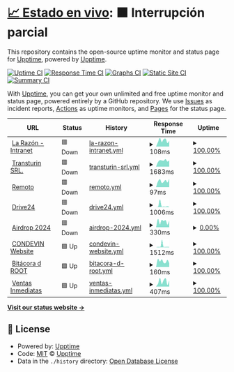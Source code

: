 # [📈 Estado en vivo](https://demo.upptime.js.org): <!--live status--> **🟧 Interrupción parcial**

This repository contains the open-source uptime monitor and status page for [Upptime](https://upptime.js.org), powered by [Upptime](https://github.com/upptime/upptime).

[![Uptime CI](https://github.com/terorero/radar/workflows/Uptime%20CI/badge.svg)](https://github.com/terorero/radar/actions?query=workflow%3A%22Uptime+CI%22)
[![Response Time CI](https://github.com/terorero/radar/workflows/Response%20Time%20CI/badge.svg)](https://github.com/terorero/radar/actions?query=workflow%3A%22Response+Time+CI%22)
[![Graphs CI](https://github.com/terorero/radar/workflows/Graphs%20CI/badge.svg)](https://github.com/terorero/radar/actions?query=workflow%3A%22Graphs+CI%22)
[![Static Site CI](https://github.com/terorero/radar/workflows/Static%20Site%20CI/badge.svg)](https://github.com/terorero/radar/actions?query=workflow%3A%22Static+Site+CI%22)
[![Summary CI](https://github.com/terorero/radar/workflows/Summary%20CI/badge.svg)](https://github.com/terorero/radar/actions?query=workflow%3A%22Summary+CI%22)

With [Upptime](https://upptime.js.org), you can get your own unlimited and free uptime monitor and status page, powered entirely by a GitHub repository. We use [Issues](https://github.com/upptime/upptime/issues) as incident reports, [Actions](https://github.com/terorero/radar/actions) as uptime monitors, and [Pages](https://demo.upptime.js.org) for the status page.

<!--start: status pages-->
<!-- This summary is generated by Upptime (https://github.com/upptime/upptime) -->
<!-- Do not edit this manually, your changes will be overwritten -->
<!-- prettier-ignore -->
| URL | Status | History | Response Time | Uptime |
| --- | ------ | ------- | ------------- | ------ |
| <img alt="" src="https://icons.duckduckgo.com/ip3/intranet.la-razon.com.ico" height="13"> [La Razón - Intranet](https://intranet.la-razon.com) | 🟥 Down | [la-razon-intranet.yml](https://github.com/terorero/radar/commits/HEAD/history/la-razon-intranet.yml) | <details><summary><img alt="Response time graph" src="./graphs/la-razon-intranet/response-time-week.png" height="20"> 108ms</summary><br><a href="https://monitor.soporte.eu.org/history/la-razon-intranet"><img alt="Response time 102" src="https://img.shields.io/endpoint?url=https%3A%2F%2Fraw.githubusercontent.com%2Fterorero%2Fradar%2FHEAD%2Fapi%2Fla-razon-intranet%2Fresponse-time.json"></a><br><a href="https://monitor.soporte.eu.org/history/la-razon-intranet"><img alt="24-hour response time 101" src="https://img.shields.io/endpoint?url=https%3A%2F%2Fraw.githubusercontent.com%2Fterorero%2Fradar%2FHEAD%2Fapi%2Fla-razon-intranet%2Fresponse-time-day.json"></a><br><a href="https://monitor.soporte.eu.org/history/la-razon-intranet"><img alt="7-day response time 108" src="https://img.shields.io/endpoint?url=https%3A%2F%2Fraw.githubusercontent.com%2Fterorero%2Fradar%2FHEAD%2Fapi%2Fla-razon-intranet%2Fresponse-time-week.json"></a><br><a href="https://monitor.soporte.eu.org/history/la-razon-intranet"><img alt="30-day response time 112" src="https://img.shields.io/endpoint?url=https%3A%2F%2Fraw.githubusercontent.com%2Fterorero%2Fradar%2FHEAD%2Fapi%2Fla-razon-intranet%2Fresponse-time-month.json"></a><br><a href="https://monitor.soporte.eu.org/history/la-razon-intranet"><img alt="1-year response time 102" src="https://img.shields.io/endpoint?url=https%3A%2F%2Fraw.githubusercontent.com%2Fterorero%2Fradar%2FHEAD%2Fapi%2Fla-razon-intranet%2Fresponse-time-year.json"></a></details> | <details><summary><a href="https://monitor.soporte.eu.org/history/la-razon-intranet">100.00%</a></summary><a href="https://monitor.soporte.eu.org/history/la-razon-intranet"><img alt="All-time uptime 33.78%" src="https://img.shields.io/endpoint?url=https%3A%2F%2Fraw.githubusercontent.com%2Fterorero%2Fradar%2FHEAD%2Fapi%2Fla-razon-intranet%2Fuptime.json"></a><br><a href="https://monitor.soporte.eu.org/history/la-razon-intranet"><img alt="24-hour uptime 100.00%" src="https://img.shields.io/endpoint?url=https%3A%2F%2Fraw.githubusercontent.com%2Fterorero%2Fradar%2FHEAD%2Fapi%2Fla-razon-intranet%2Fuptime-day.json"></a><br><a href="https://monitor.soporte.eu.org/history/la-razon-intranet"><img alt="7-day uptime 100.00%" src="https://img.shields.io/endpoint?url=https%3A%2F%2Fraw.githubusercontent.com%2Fterorero%2Fradar%2FHEAD%2Fapi%2Fla-razon-intranet%2Fuptime-week.json"></a><br><a href="https://monitor.soporte.eu.org/history/la-razon-intranet"><img alt="30-day uptime 100.00%" src="https://img.shields.io/endpoint?url=https%3A%2F%2Fraw.githubusercontent.com%2Fterorero%2Fradar%2FHEAD%2Fapi%2Fla-razon-intranet%2Fuptime-month.json"></a><br><a href="https://monitor.soporte.eu.org/history/la-razon-intranet"><img alt="1-year uptime 33.94%" src="https://img.shields.io/endpoint?url=https%3A%2F%2Fraw.githubusercontent.com%2Fterorero%2Fradar%2FHEAD%2Fapi%2Fla-razon-intranet%2Fuptime-year.json"></a></details>
| <img alt="" src="https://icons.duckduckgo.com/ip3/www.transturin.com.ico" height="13"> [Transturin SRL.](https://www.transturin.com/web) | 🟥 Down | [transturin-srl.yml](https://github.com/terorero/radar/commits/HEAD/history/transturin-srl.yml) | <details><summary><img alt="Response time graph" src="./graphs/transturin-srl/response-time-week.png" height="20"> 1683ms</summary><br><a href="https://monitor.soporte.eu.org/history/transturin-srl"><img alt="Response time 1695" src="https://img.shields.io/endpoint?url=https%3A%2F%2Fraw.githubusercontent.com%2Fterorero%2Fradar%2FHEAD%2Fapi%2Ftransturin-srl%2Fresponse-time.json"></a><br><a href="https://monitor.soporte.eu.org/history/transturin-srl"><img alt="24-hour response time 1728" src="https://img.shields.io/endpoint?url=https%3A%2F%2Fraw.githubusercontent.com%2Fterorero%2Fradar%2FHEAD%2Fapi%2Ftransturin-srl%2Fresponse-time-day.json"></a><br><a href="https://monitor.soporte.eu.org/history/transturin-srl"><img alt="7-day response time 1683" src="https://img.shields.io/endpoint?url=https%3A%2F%2Fraw.githubusercontent.com%2Fterorero%2Fradar%2FHEAD%2Fapi%2Ftransturin-srl%2Fresponse-time-week.json"></a><br><a href="https://monitor.soporte.eu.org/history/transturin-srl"><img alt="30-day response time 1835" src="https://img.shields.io/endpoint?url=https%3A%2F%2Fraw.githubusercontent.com%2Fterorero%2Fradar%2FHEAD%2Fapi%2Ftransturin-srl%2Fresponse-time-month.json"></a><br><a href="https://monitor.soporte.eu.org/history/transturin-srl"><img alt="1-year response time 1689" src="https://img.shields.io/endpoint?url=https%3A%2F%2Fraw.githubusercontent.com%2Fterorero%2Fradar%2FHEAD%2Fapi%2Ftransturin-srl%2Fresponse-time-year.json"></a></details> | <details><summary><a href="https://monitor.soporte.eu.org/history/transturin-srl">100.00%</a></summary><a href="https://monitor.soporte.eu.org/history/transturin-srl"><img alt="All-time uptime 51.22%" src="https://img.shields.io/endpoint?url=https%3A%2F%2Fraw.githubusercontent.com%2Fterorero%2Fradar%2FHEAD%2Fapi%2Ftransturin-srl%2Fuptime.json"></a><br><a href="https://monitor.soporte.eu.org/history/transturin-srl"><img alt="24-hour uptime 100.00%" src="https://img.shields.io/endpoint?url=https%3A%2F%2Fraw.githubusercontent.com%2Fterorero%2Fradar%2FHEAD%2Fapi%2Ftransturin-srl%2Fuptime-day.json"></a><br><a href="https://monitor.soporte.eu.org/history/transturin-srl"><img alt="7-day uptime 100.00%" src="https://img.shields.io/endpoint?url=https%3A%2F%2Fraw.githubusercontent.com%2Fterorero%2Fradar%2FHEAD%2Fapi%2Ftransturin-srl%2Fuptime-week.json"></a><br><a href="https://monitor.soporte.eu.org/history/transturin-srl"><img alt="30-day uptime 100.00%" src="https://img.shields.io/endpoint?url=https%3A%2F%2Fraw.githubusercontent.com%2Fterorero%2Fradar%2FHEAD%2Fapi%2Ftransturin-srl%2Fuptime-month.json"></a><br><a href="https://monitor.soporte.eu.org/history/transturin-srl"><img alt="1-year uptime 50.59%" src="https://img.shields.io/endpoint?url=https%3A%2F%2Fraw.githubusercontent.com%2Fterorero%2Fradar%2FHEAD%2Fapi%2Ftransturin-srl%2Fuptime-year.json"></a></details>
| <img alt="" src="https://icons.duckduckgo.com/ip3/remoto.la-razon.com.ico" height="13"> [Remoto](https://remoto.la-razon.com) | 🟥 Down | [remoto.yml](https://github.com/terorero/radar/commits/HEAD/history/remoto.yml) | <details><summary><img alt="Response time graph" src="./graphs/remoto/response-time-week.png" height="20"> 97ms</summary><br><a href="https://monitor.soporte.eu.org/history/remoto"><img alt="Response time 104" src="https://img.shields.io/endpoint?url=https%3A%2F%2Fraw.githubusercontent.com%2Fterorero%2Fradar%2FHEAD%2Fapi%2Fremoto%2Fresponse-time.json"></a><br><a href="https://monitor.soporte.eu.org/history/remoto"><img alt="24-hour response time 130" src="https://img.shields.io/endpoint?url=https%3A%2F%2Fraw.githubusercontent.com%2Fterorero%2Fradar%2FHEAD%2Fapi%2Fremoto%2Fresponse-time-day.json"></a><br><a href="https://monitor.soporte.eu.org/history/remoto"><img alt="7-day response time 97" src="https://img.shields.io/endpoint?url=https%3A%2F%2Fraw.githubusercontent.com%2Fterorero%2Fradar%2FHEAD%2Fapi%2Fremoto%2Fresponse-time-week.json"></a><br><a href="https://monitor.soporte.eu.org/history/remoto"><img alt="30-day response time 104" src="https://img.shields.io/endpoint?url=https%3A%2F%2Fraw.githubusercontent.com%2Fterorero%2Fradar%2FHEAD%2Fapi%2Fremoto%2Fresponse-time-month.json"></a><br><a href="https://monitor.soporte.eu.org/history/remoto"><img alt="1-year response time 104" src="https://img.shields.io/endpoint?url=https%3A%2F%2Fraw.githubusercontent.com%2Fterorero%2Fradar%2FHEAD%2Fapi%2Fremoto%2Fresponse-time-year.json"></a></details> | <details><summary><a href="https://monitor.soporte.eu.org/history/remoto">100.00%</a></summary><a href="https://monitor.soporte.eu.org/history/remoto"><img alt="All-time uptime 33.78%" src="https://img.shields.io/endpoint?url=https%3A%2F%2Fraw.githubusercontent.com%2Fterorero%2Fradar%2FHEAD%2Fapi%2Fremoto%2Fuptime.json"></a><br><a href="https://monitor.soporte.eu.org/history/remoto"><img alt="24-hour uptime 100.00%" src="https://img.shields.io/endpoint?url=https%3A%2F%2Fraw.githubusercontent.com%2Fterorero%2Fradar%2FHEAD%2Fapi%2Fremoto%2Fuptime-day.json"></a><br><a href="https://monitor.soporte.eu.org/history/remoto"><img alt="7-day uptime 100.00%" src="https://img.shields.io/endpoint?url=https%3A%2F%2Fraw.githubusercontent.com%2Fterorero%2Fradar%2FHEAD%2Fapi%2Fremoto%2Fuptime-week.json"></a><br><a href="https://monitor.soporte.eu.org/history/remoto"><img alt="30-day uptime 100.00%" src="https://img.shields.io/endpoint?url=https%3A%2F%2Fraw.githubusercontent.com%2Fterorero%2Fradar%2FHEAD%2Fapi%2Fremoto%2Fuptime-month.json"></a><br><a href="https://monitor.soporte.eu.org/history/remoto"><img alt="1-year uptime 33.94%" src="https://img.shields.io/endpoint?url=https%3A%2F%2Fraw.githubusercontent.com%2Fterorero%2Fradar%2FHEAD%2Fapi%2Fremoto%2Fuptime-year.json"></a></details>
| <img alt="" src="https://icons.duckduckgo.com/ip3/drive.root24.eu.org.ico" height="13"> [Drive24](https://drive.root24.eu.org/login) | 🟥 Down | [drive24.yml](https://github.com/terorero/radar/commits/HEAD/history/drive24.yml) | <details><summary><img alt="Response time graph" src="./graphs/drive24/response-time-week.png" height="20"> 1006ms</summary><br><a href="https://monitor.soporte.eu.org/history/drive24"><img alt="Response time 391" src="https://img.shields.io/endpoint?url=https%3A%2F%2Fraw.githubusercontent.com%2Fterorero%2Fradar%2FHEAD%2Fapi%2Fdrive24%2Fresponse-time.json"></a><br><a href="https://monitor.soporte.eu.org/history/drive24"><img alt="24-hour response time 197" src="https://img.shields.io/endpoint?url=https%3A%2F%2Fraw.githubusercontent.com%2Fterorero%2Fradar%2FHEAD%2Fapi%2Fdrive24%2Fresponse-time-day.json"></a><br><a href="https://monitor.soporte.eu.org/history/drive24"><img alt="7-day response time 1006" src="https://img.shields.io/endpoint?url=https%3A%2F%2Fraw.githubusercontent.com%2Fterorero%2Fradar%2FHEAD%2Fapi%2Fdrive24%2Fresponse-time-week.json"></a><br><a href="https://monitor.soporte.eu.org/history/drive24"><img alt="30-day response time 726" src="https://img.shields.io/endpoint?url=https%3A%2F%2Fraw.githubusercontent.com%2Fterorero%2Fradar%2FHEAD%2Fapi%2Fdrive24%2Fresponse-time-month.json"></a><br><a href="https://monitor.soporte.eu.org/history/drive24"><img alt="1-year response time 393" src="https://img.shields.io/endpoint?url=https%3A%2F%2Fraw.githubusercontent.com%2Fterorero%2Fradar%2FHEAD%2Fapi%2Fdrive24%2Fresponse-time-year.json"></a></details> | <details><summary><a href="https://monitor.soporte.eu.org/history/drive24">100.00%</a></summary><a href="https://monitor.soporte.eu.org/history/drive24"><img alt="All-time uptime 33.78%" src="https://img.shields.io/endpoint?url=https%3A%2F%2Fraw.githubusercontent.com%2Fterorero%2Fradar%2FHEAD%2Fapi%2Fdrive24%2Fuptime.json"></a><br><a href="https://monitor.soporte.eu.org/history/drive24"><img alt="24-hour uptime 100.00%" src="https://img.shields.io/endpoint?url=https%3A%2F%2Fraw.githubusercontent.com%2Fterorero%2Fradar%2FHEAD%2Fapi%2Fdrive24%2Fuptime-day.json"></a><br><a href="https://monitor.soporte.eu.org/history/drive24"><img alt="7-day uptime 100.00%" src="https://img.shields.io/endpoint?url=https%3A%2F%2Fraw.githubusercontent.com%2Fterorero%2Fradar%2FHEAD%2Fapi%2Fdrive24%2Fuptime-week.json"></a><br><a href="https://monitor.soporte.eu.org/history/drive24"><img alt="30-day uptime 100.00%" src="https://img.shields.io/endpoint?url=https%3A%2F%2Fraw.githubusercontent.com%2Fterorero%2Fradar%2FHEAD%2Fapi%2Fdrive24%2Fuptime-month.json"></a><br><a href="https://monitor.soporte.eu.org/history/drive24"><img alt="1-year uptime 33.94%" src="https://img.shields.io/endpoint?url=https%3A%2F%2Fraw.githubusercontent.com%2Fterorero%2Fradar%2FHEAD%2Fapi%2Fdrive24%2Fuptime-year.json"></a></details>
| <img alt="" src="https://icons.duckduckgo.com/ip3/airdrop.root24.eu.org.ico" height="13"> [Airdrop 2024](https://airdrop.root24.eu.org) | 🟥 Down | [airdrop-2024.yml](https://github.com/terorero/radar/commits/HEAD/history/airdrop-2024.yml) | <details><summary><img alt="Response time graph" src="./graphs/airdrop-2024/response-time-week.png" height="20"> 330ms</summary><br><a href="https://monitor.soporte.eu.org/history/airdrop-2024"><img alt="Response time 793" src="https://img.shields.io/endpoint?url=https%3A%2F%2Fraw.githubusercontent.com%2Fterorero%2Fradar%2FHEAD%2Fapi%2Fairdrop-2024%2Fresponse-time.json"></a><br><a href="https://monitor.soporte.eu.org/history/airdrop-2024"><img alt="24-hour response time 360" src="https://img.shields.io/endpoint?url=https%3A%2F%2Fraw.githubusercontent.com%2Fterorero%2Fradar%2FHEAD%2Fapi%2Fairdrop-2024%2Fresponse-time-day.json"></a><br><a href="https://monitor.soporte.eu.org/history/airdrop-2024"><img alt="7-day response time 330" src="https://img.shields.io/endpoint?url=https%3A%2F%2Fraw.githubusercontent.com%2Fterorero%2Fradar%2FHEAD%2Fapi%2Fairdrop-2024%2Fresponse-time-week.json"></a><br><a href="https://monitor.soporte.eu.org/history/airdrop-2024"><img alt="30-day response time 793" src="https://img.shields.io/endpoint?url=https%3A%2F%2Fraw.githubusercontent.com%2Fterorero%2Fradar%2FHEAD%2Fapi%2Fairdrop-2024%2Fresponse-time-month.json"></a><br><a href="https://monitor.soporte.eu.org/history/airdrop-2024"><img alt="1-year response time 793" src="https://img.shields.io/endpoint?url=https%3A%2F%2Fraw.githubusercontent.com%2Fterorero%2Fradar%2FHEAD%2Fapi%2Fairdrop-2024%2Fresponse-time-year.json"></a></details> | <details><summary><a href="https://monitor.soporte.eu.org/history/airdrop-2024">0.00%</a></summary><a href="https://monitor.soporte.eu.org/history/airdrop-2024"><img alt="All-time uptime 0.00%" src="https://img.shields.io/endpoint?url=https%3A%2F%2Fraw.githubusercontent.com%2Fterorero%2Fradar%2FHEAD%2Fapi%2Fairdrop-2024%2Fuptime.json"></a><br><a href="https://monitor.soporte.eu.org/history/airdrop-2024"><img alt="24-hour uptime 0.00%" src="https://img.shields.io/endpoint?url=https%3A%2F%2Fraw.githubusercontent.com%2Fterorero%2Fradar%2FHEAD%2Fapi%2Fairdrop-2024%2Fuptime-day.json"></a><br><a href="https://monitor.soporte.eu.org/history/airdrop-2024"><img alt="7-day uptime 0.00%" src="https://img.shields.io/endpoint?url=https%3A%2F%2Fraw.githubusercontent.com%2Fterorero%2Fradar%2FHEAD%2Fapi%2Fairdrop-2024%2Fuptime-week.json"></a><br><a href="https://monitor.soporte.eu.org/history/airdrop-2024"><img alt="30-day uptime 0.00%" src="https://img.shields.io/endpoint?url=https%3A%2F%2Fraw.githubusercontent.com%2Fterorero%2Fradar%2FHEAD%2Fapi%2Fairdrop-2024%2Fuptime-month.json"></a><br><a href="https://monitor.soporte.eu.org/history/airdrop-2024"><img alt="1-year uptime 0.00%" src="https://img.shields.io/endpoint?url=https%3A%2F%2Fraw.githubusercontent.com%2Fterorero%2Fradar%2FHEAD%2Fapi%2Fairdrop-2024%2Fuptime-year.json"></a></details>
| <img alt="" src="https://icons.duckduckgo.com/ip3/www.devinconde.com.ico" height="13"> [CONDEVIN Website](https://www.devinconde.com) | 🟩 Up | [condevin-website.yml](https://github.com/terorero/radar/commits/HEAD/history/condevin-website.yml) | <details><summary><img alt="Response time graph" src="./graphs/condevin-website/response-time-week.png" height="20"> 1512ms</summary><br><a href="https://monitor.soporte.eu.org/history/condevin-website"><img alt="Response time 422" src="https://img.shields.io/endpoint?url=https%3A%2F%2Fraw.githubusercontent.com%2Fterorero%2Fradar%2FHEAD%2Fapi%2Fcondevin-website%2Fresponse-time.json"></a><br><a href="https://monitor.soporte.eu.org/history/condevin-website"><img alt="24-hour response time 428" src="https://img.shields.io/endpoint?url=https%3A%2F%2Fraw.githubusercontent.com%2Fterorero%2Fradar%2FHEAD%2Fapi%2Fcondevin-website%2Fresponse-time-day.json"></a><br><a href="https://monitor.soporte.eu.org/history/condevin-website"><img alt="7-day response time 1512" src="https://img.shields.io/endpoint?url=https%3A%2F%2Fraw.githubusercontent.com%2Fterorero%2Fradar%2FHEAD%2Fapi%2Fcondevin-website%2Fresponse-time-week.json"></a><br><a href="https://monitor.soporte.eu.org/history/condevin-website"><img alt="30-day response time 670" src="https://img.shields.io/endpoint?url=https%3A%2F%2Fraw.githubusercontent.com%2Fterorero%2Fradar%2FHEAD%2Fapi%2Fcondevin-website%2Fresponse-time-month.json"></a><br><a href="https://monitor.soporte.eu.org/history/condevin-website"><img alt="1-year response time 438" src="https://img.shields.io/endpoint?url=https%3A%2F%2Fraw.githubusercontent.com%2Fterorero%2Fradar%2FHEAD%2Fapi%2Fcondevin-website%2Fresponse-time-year.json"></a></details> | <details><summary><a href="https://monitor.soporte.eu.org/history/condevin-website">100.00%</a></summary><a href="https://monitor.soporte.eu.org/history/condevin-website"><img alt="All-time uptime 99.99%" src="https://img.shields.io/endpoint?url=https%3A%2F%2Fraw.githubusercontent.com%2Fterorero%2Fradar%2FHEAD%2Fapi%2Fcondevin-website%2Fuptime.json"></a><br><a href="https://monitor.soporte.eu.org/history/condevin-website"><img alt="24-hour uptime 100.00%" src="https://img.shields.io/endpoint?url=https%3A%2F%2Fraw.githubusercontent.com%2Fterorero%2Fradar%2FHEAD%2Fapi%2Fcondevin-website%2Fuptime-day.json"></a><br><a href="https://monitor.soporte.eu.org/history/condevin-website"><img alt="7-day uptime 100.00%" src="https://img.shields.io/endpoint?url=https%3A%2F%2Fraw.githubusercontent.com%2Fterorero%2Fradar%2FHEAD%2Fapi%2Fcondevin-website%2Fuptime-week.json"></a><br><a href="https://monitor.soporte.eu.org/history/condevin-website"><img alt="30-day uptime 100.00%" src="https://img.shields.io/endpoint?url=https%3A%2F%2Fraw.githubusercontent.com%2Fterorero%2Fradar%2FHEAD%2Fapi%2Fcondevin-website%2Fuptime-month.json"></a><br><a href="https://monitor.soporte.eu.org/history/condevin-website"><img alt="1-year uptime 99.99%" src="https://img.shields.io/endpoint?url=https%3A%2F%2Fraw.githubusercontent.com%2Fterorero%2Fradar%2FHEAD%2Fapi%2Fcondevin-website%2Fuptime-year.json"></a></details>
| <img alt="" src="https://icons.duckduckgo.com/ip3/www.bitacoraroot.com.ico" height="13"> [Bitácora d ROOT](https://www.bitacoraroot.com) | 🟩 Up | [bitacora-d-root.yml](https://github.com/terorero/radar/commits/HEAD/history/bitacora-d-root.yml) | <details><summary><img alt="Response time graph" src="./graphs/bitacora-d-root/response-time-week.png" height="20"> 160ms</summary><br><a href="https://monitor.soporte.eu.org/history/bitacora-d-root"><img alt="Response time 162" src="https://img.shields.io/endpoint?url=https%3A%2F%2Fraw.githubusercontent.com%2Fterorero%2Fradar%2FHEAD%2Fapi%2Fbitacora-d-root%2Fresponse-time.json"></a><br><a href="https://monitor.soporte.eu.org/history/bitacora-d-root"><img alt="24-hour response time 106" src="https://img.shields.io/endpoint?url=https%3A%2F%2Fraw.githubusercontent.com%2Fterorero%2Fradar%2FHEAD%2Fapi%2Fbitacora-d-root%2Fresponse-time-day.json"></a><br><a href="https://monitor.soporte.eu.org/history/bitacora-d-root"><img alt="7-day response time 160" src="https://img.shields.io/endpoint?url=https%3A%2F%2Fraw.githubusercontent.com%2Fterorero%2Fradar%2FHEAD%2Fapi%2Fbitacora-d-root%2Fresponse-time-week.json"></a><br><a href="https://monitor.soporte.eu.org/history/bitacora-d-root"><img alt="30-day response time 150" src="https://img.shields.io/endpoint?url=https%3A%2F%2Fraw.githubusercontent.com%2Fterorero%2Fradar%2FHEAD%2Fapi%2Fbitacora-d-root%2Fresponse-time-month.json"></a><br><a href="https://monitor.soporte.eu.org/history/bitacora-d-root"><img alt="1-year response time 166" src="https://img.shields.io/endpoint?url=https%3A%2F%2Fraw.githubusercontent.com%2Fterorero%2Fradar%2FHEAD%2Fapi%2Fbitacora-d-root%2Fresponse-time-year.json"></a></details> | <details><summary><a href="https://monitor.soporte.eu.org/history/bitacora-d-root">100.00%</a></summary><a href="https://monitor.soporte.eu.org/history/bitacora-d-root"><img alt="All-time uptime 100.00%" src="https://img.shields.io/endpoint?url=https%3A%2F%2Fraw.githubusercontent.com%2Fterorero%2Fradar%2FHEAD%2Fapi%2Fbitacora-d-root%2Fuptime.json"></a><br><a href="https://monitor.soporte.eu.org/history/bitacora-d-root"><img alt="24-hour uptime 100.00%" src="https://img.shields.io/endpoint?url=https%3A%2F%2Fraw.githubusercontent.com%2Fterorero%2Fradar%2FHEAD%2Fapi%2Fbitacora-d-root%2Fuptime-day.json"></a><br><a href="https://monitor.soporte.eu.org/history/bitacora-d-root"><img alt="7-day uptime 100.00%" src="https://img.shields.io/endpoint?url=https%3A%2F%2Fraw.githubusercontent.com%2Fterorero%2Fradar%2FHEAD%2Fapi%2Fbitacora-d-root%2Fuptime-week.json"></a><br><a href="https://monitor.soporte.eu.org/history/bitacora-d-root"><img alt="30-day uptime 100.00%" src="https://img.shields.io/endpoint?url=https%3A%2F%2Fraw.githubusercontent.com%2Fterorero%2Fradar%2FHEAD%2Fapi%2Fbitacora-d-root%2Fuptime-month.json"></a><br><a href="https://monitor.soporte.eu.org/history/bitacora-d-root"><img alt="1-year uptime 99.99%" src="https://img.shields.io/endpoint?url=https%3A%2F%2Fraw.githubusercontent.com%2Fterorero%2Fradar%2FHEAD%2Fapi%2Fbitacora-d-root%2Fuptime-year.json"></a></details>
| <img alt="" src="https://icons.duckduckgo.com/ip3/ventasinmediatas.transturin.com.ico" height="13"> [Ventas Inmediatas](https://ventasinmediatas.transturin.com) | 🟩 Up | [ventas-inmediatas.yml](https://github.com/terorero/radar/commits/HEAD/history/ventas-inmediatas.yml) | <details><summary><img alt="Response time graph" src="./graphs/ventas-inmediatas/response-time-week.png" height="20"> 407ms</summary><br><a href="https://monitor.soporte.eu.org/history/ventas-inmediatas"><img alt="Response time 474" src="https://img.shields.io/endpoint?url=https%3A%2F%2Fraw.githubusercontent.com%2Fterorero%2Fradar%2FHEAD%2Fapi%2Fventas-inmediatas%2Fresponse-time.json"></a><br><a href="https://monitor.soporte.eu.org/history/ventas-inmediatas"><img alt="24-hour response time 459" src="https://img.shields.io/endpoint?url=https%3A%2F%2Fraw.githubusercontent.com%2Fterorero%2Fradar%2FHEAD%2Fapi%2Fventas-inmediatas%2Fresponse-time-day.json"></a><br><a href="https://monitor.soporte.eu.org/history/ventas-inmediatas"><img alt="7-day response time 407" src="https://img.shields.io/endpoint?url=https%3A%2F%2Fraw.githubusercontent.com%2Fterorero%2Fradar%2FHEAD%2Fapi%2Fventas-inmediatas%2Fresponse-time-week.json"></a><br><a href="https://monitor.soporte.eu.org/history/ventas-inmediatas"><img alt="30-day response time 448" src="https://img.shields.io/endpoint?url=https%3A%2F%2Fraw.githubusercontent.com%2Fterorero%2Fradar%2FHEAD%2Fapi%2Fventas-inmediatas%2Fresponse-time-month.json"></a><br><a href="https://monitor.soporte.eu.org/history/ventas-inmediatas"><img alt="1-year response time 463" src="https://img.shields.io/endpoint?url=https%3A%2F%2Fraw.githubusercontent.com%2Fterorero%2Fradar%2FHEAD%2Fapi%2Fventas-inmediatas%2Fresponse-time-year.json"></a></details> | <details><summary><a href="https://monitor.soporte.eu.org/history/ventas-inmediatas">100.00%</a></summary><a href="https://monitor.soporte.eu.org/history/ventas-inmediatas"><img alt="All-time uptime 93.47%" src="https://img.shields.io/endpoint?url=https%3A%2F%2Fraw.githubusercontent.com%2Fterorero%2Fradar%2FHEAD%2Fapi%2Fventas-inmediatas%2Fuptime.json"></a><br><a href="https://monitor.soporte.eu.org/history/ventas-inmediatas"><img alt="24-hour uptime 100.00%" src="https://img.shields.io/endpoint?url=https%3A%2F%2Fraw.githubusercontent.com%2Fterorero%2Fradar%2FHEAD%2Fapi%2Fventas-inmediatas%2Fuptime-day.json"></a><br><a href="https://monitor.soporte.eu.org/history/ventas-inmediatas"><img alt="7-day uptime 100.00%" src="https://img.shields.io/endpoint?url=https%3A%2F%2Fraw.githubusercontent.com%2Fterorero%2Fradar%2FHEAD%2Fapi%2Fventas-inmediatas%2Fuptime-week.json"></a><br><a href="https://monitor.soporte.eu.org/history/ventas-inmediatas"><img alt="30-day uptime 100.00%" src="https://img.shields.io/endpoint?url=https%3A%2F%2Fraw.githubusercontent.com%2Fterorero%2Fradar%2FHEAD%2Fapi%2Fventas-inmediatas%2Fuptime-month.json"></a><br><a href="https://monitor.soporte.eu.org/history/ventas-inmediatas"><img alt="1-year uptime 91.17%" src="https://img.shields.io/endpoint?url=https%3A%2F%2Fraw.githubusercontent.com%2Fterorero%2Fradar%2FHEAD%2Fapi%2Fventas-inmediatas%2Fuptime-year.json"></a></details>

<!--end: status pages-->

[**Visit our status website →**](https://monitor.soporte.eu.org)

## 📄 License

- Powered by: [Upptime](https://github.com/upptime/upptime)
- Code: [MIT](./LICENSE) © [Upptime](https://upptime.js.org)
- Data in the `./history` directory: [Open Database License](https://opendatacommons.org/licenses/odbl/1-0/)
